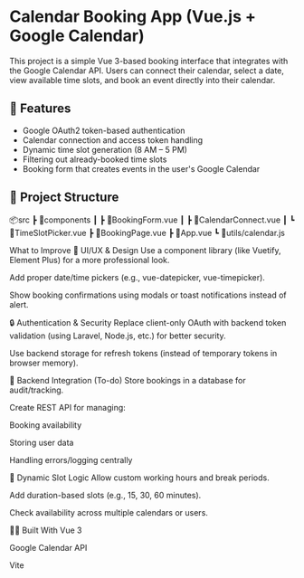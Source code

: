# Calendar Booking App (Vue.js + Google Calendar)

This project is a simple Vue 3-based booking interface that integrates with the Google Calendar API. Users can connect their calendar, select a date, view available time slots, and book an event directly into their calendar.

## 🔧 Features

- Google OAuth2 token-based authentication
- Calendar connection and access token handling
- Dynamic time slot generation (8 AM – 5 PM)
- Filtering out already-booked time slots
- Booking form that creates events in the user's Google Calendar

## 📁 Project Structure
📦src
┣ 📂components
┃ ┣ 📜BookingForm.vue
┃ ┣ 📜CalendarConnect.vue
┃ ┗ 📜TimeSlotPicker.vue
┣ 📜BookingPage.vue
┣ 📜App.vue
┗ 📜utils/calendar.js

 What to Improve
🎨 UI/UX & Design
Use a component library (like Vuetify, Element Plus) for a more professional look.

Add proper date/time pickers (e.g., vue-datepicker, vue-timepicker).

Show booking confirmations using modals or toast notifications instead of alert.

🔒 Authentication & Security
Replace client-only OAuth with backend token validation (using Laravel, Node.js, etc.) for better security.

Use backend storage for refresh tokens (instead of temporary tokens in browser memory).

🔗 Backend Integration (To-do)
Store bookings in a database for audit/tracking.

Create REST API for managing:

Booking availability

Storing user data

Handling errors/logging centrally

📅 Dynamic Slot Logic
Allow custom working hours and break periods.

Add duration-based slots (e.g., 15, 30, 60 minutes).

Check availability across multiple calendars or users.


🧑‍💻 Built With
Vue 3

Google Calendar API

Vite